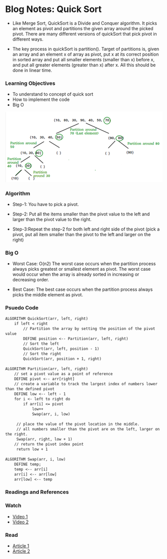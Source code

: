 # Blog Notes: Quick Sort
* Like Merge Sort, QuickSort is a Divide and Conquer algorithm. It picks an element as pivot and partitions the given array around the picked pivot. There are many different versions of quickSort that pick pivot in different ways.

* The key process in quickSort is partition(). Target of partitions is, given an array and an element x of array as pivot, put x at its correct position in sorted array and put all smaller elements (smaller than x) before x, and put all greater elements (greater than x) after x. All this should be done in linear time.

### Learning Objectives
* To understand to concept of quick sort
* How to implement the code
* Big O

![Quick Sort](assets/quicksort.png)

### Algorithm
* Step-1: You have to pick a pivot. 

* Step-2: Put all the items smaller than the pivot value to the left and larger than the pivot value to the right.

* Step-3:Repeat the step-2 for both left and right side of the pivot (pick a pivot, put all item smaller than the pivot to the left and larger on the right)

### Big O
* Worst Case: O(n2) The worst case occurs when the partition process always picks greatest or smallest element as pivot. The worst case would occur when the array is already sorted in increasing or decreasing order.

* Best Case: The best case occurs when the partition process always picks the middle element as pivot.

### Psuedo Code
```
ALGORITHM QuickSort(arr, left, right)
    if left < right
        // Partition the array by setting the position of the pivot value 
        DEFINE position <-- Partition(arr, left, right)
        // Sort the left
        QuickSort(arr, left, position - 1)
        // Sort the right
        QuickSort(arr, position + 1, right)

ALGORITHM Partition(arr, left, right)
    // set a pivot value as a point of reference
    DEFINE pivot <-- arr[right]
    // create a variable to track the largest index of numbers lower than the defined pivot
    DEFINE low <-- left - 1
    for i <- left to right do
        if arr[i] <= pivot
            low++
            Swap(arr, i, low)

     // place the value of the pivot location in the middle.
     // all numbers smaller than the pivot are on the left, larger on the right. 
     Swap(arr, right, low + 1)
    // return the pivot index point
     return low + 1

ALGORITHM Swap(arr, i, low)
    DEFINE temp;
    temp <-- arr[i]
    arr[i] <-- arr[low]
    arr[low] <-- temp
```

### Readings and References

### Watch
- [Video 1](https://www.youtube.com/watch?v=aXXWXz5rF64)
- [Video 2](https://www.youtube.com/watch?v=ywWBy6J5gz8)

### Read
- [Article 1](https://www.geeksforgeeks.org/quick-sort/)
- [Article 2](https://khan4019.github.io/front-end-Interview-Questions/sort.html#quickSort)
